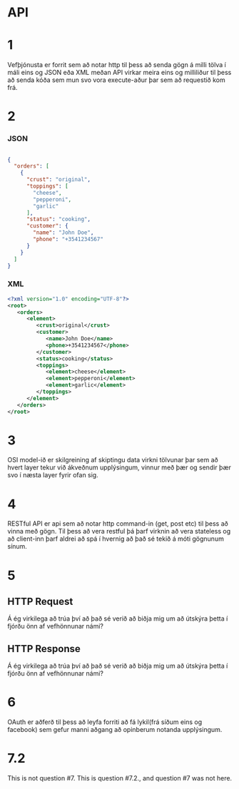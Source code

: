 # API
# 1
Vefþjónusta er forrit sem að notar http til þess að senda gögn á milli tölva í máli eins og JSON eða XML meðan API virkar meira eins og milliliður til þess að senda kóða sem mun svo vora execute-aður þar sem að requestið kom frá.
# 2
### JSON
```JSON

{
  "orders": [
    {
      "crust": "original",
      "toppings": [
        "cheese",
        "pepperoni",
        "garlic"
      ],
      "status": "cooking",
      "customer": {
        "name": "John Doe",
        "phone": "+3541234567"
      }
    }
  ]
}
```
### XML
```XML
<?xml version="1.0" encoding="UTF-8"?>
<root>
   <orders>
      <element>
         <crust>original</crust>
         <customer>
            <name>John Doe</name>
            <phone>+3541234567</phone>
         </customer>
         <status>cooking</status>
         <toppings>
            <element>cheese</element>
            <element>pepperoni</element>
            <element>garlic</element>
         </toppings>
      </element>
   </orders>
</root>
```
# 3
OSI model-ið er skilgreining af skiptingu data virkni tölvunar þar sem að hvert layer tekur við ákveðnum upplýsingum, vinnur með þær og sendir þær svo í næsta layer fyrir ofan sig.
# 4
RESTful API er api sem að notar http command-in (get, post etc) til þess að vinna með gögn. Til þess að vera restful þá þarf virknin að vera stateless og að client-inn þarf aldrei að spá í hvernig að það sé tekið á móti gögnunum sínum.
# 5
## HTTP Request
Á ég virkilega að trúa því að það sé verið að biðja mig um að útskýra þetta í fjórðu önn af vefhönnunar námi?
## HTTP Response
Á ég virkilega að trúa því að það sé verið að biðja mig um að útskýra þetta í fjórðu önn af vefhönnunar námi?
# 6
OAuth er aðferð til þess að leyfa forriti að fá lykil(frá síðum eins og facebook) sem gefur manni aðgang að opinberum notanda upplýsingum.
# 7.2
This is not question #7. This is question #7.2., and question #7 was not here.
